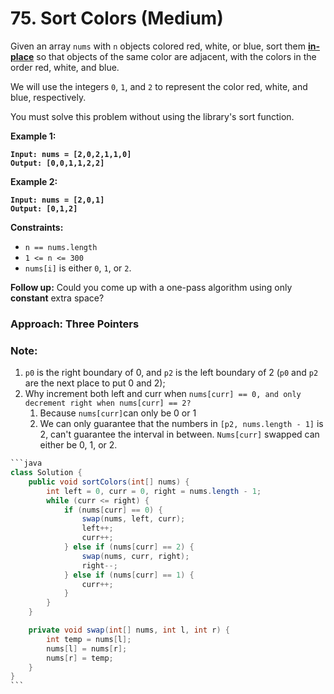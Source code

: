 # 75. Sort Colors (Medium)

Given an array `nums` with `n` objects colored red, white, or blue, sort them [**in-place**](https://en.wikipedia.org/wiki/In-place\_algorithm) so that objects of the same color are adjacent, with the colors in the order red, white, and blue.

We will use the integers `0`, `1`, and `2` to represent the color red, white, and blue, respectively.

You must solve this problem without using the library's sort function.

&#x20;

**Example 1:**

<pre><code><strong>Input: nums = [2,0,2,1,1,0]
</strong><strong>Output: [0,0,1,1,2,2]
</strong></code></pre>

**Example 2:**

<pre><code><strong>Input: nums = [2,0,1]
</strong><strong>Output: [0,1,2]
</strong></code></pre>

&#x20;

**Constraints:**

* `n == nums.length`
* `1 <= n <= 300`
* `nums[i]` is either `0`, `1`, or `2`.

&#x20;

**Follow up:** Could you come up with a one-pass algorithm using only **constant** extra space?



### Approach: Three Pointers

### Note:

1. `p0` is the right boundary of 0, and `p2` is the left boundary of 2 (`p0` and `p2` are the next place to put 0 and 2);
2. Why increment both left and curr when `nums[curr] == 0, and only decrement right when nums[curr] == 2?`
   1. Because `nums[curr]`can only be 0 or 1
   2. We can only guarantee that the numbers in `[p2, nums.length - 1]` is 2, can't guarantee the interval in between. `Nums[curr]` swapped can either be 0, 1, or 2.

````java
```java
class Solution {
    public void sortColors(int[] nums) {
        int left = 0, curr = 0, right = nums.length - 1;
        while (curr <= right) {
            if (nums[curr] == 0) {
                swap(nums, left, curr);
                left++;
                curr++;
            } else if (nums[curr] == 2) {
                swap(nums, curr, right);
                right--;
            } else if (nums[curr] == 1) {
                curr++;
            }
        }
    }

    private void swap(int[] nums, int l, int r) {
        int temp = nums[l];
        nums[l] = nums[r];
        nums[r] = temp;
    }
}
```
````

